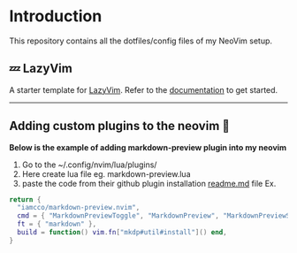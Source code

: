 # Introduction

This repository contains all the dotfiles/config files of my NeoVim setup.

## 💤 LazyVim

A starter template for [LazyVim](https://github.com/LazyVim/LazyVim).
Refer to the [documentation](https://lazyvim.github.io/installation) to get started.

---

## Adding custom plugins to the neovim 🏓

**Below is the example of adding markdown-preview plugin into my neovim**

1. Go to the ~/.config/nvim/lua/plugins/
2. Here create lua file eg. markdown-preview.lua
3. paste the code from their github plugin installation [readme.md](https://github.com/iamcco/markdown-preview.nvim) file
   Ex.

```lua
return {
  "iamcco/markdown-preview.nvim",
  cmd = { "MarkdownPreviewToggle", "MarkdownPreview", "MarkdownPreviewStop"},
  ft = { "markdown" },
  build = function() vim.fn["mkdp#util#install"]() end,
}
```
